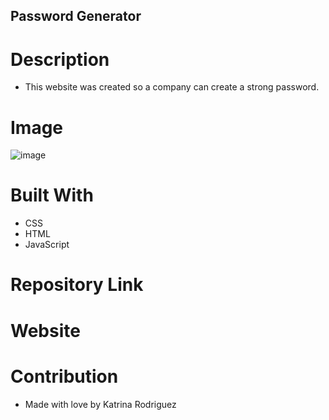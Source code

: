 ## Password Generator

# Description
* This website was created so a company can create a strong password.

# Image
![image](https://user-images.githubusercontent.com/88009884/136723800-d73008a2-be25-44ff-85ec-41f89dd606e2.png)

# Built With
* CSS
* HTML
* JavaScript

# Repository Link

# Website

# Contribution
* Made with love by Katrina Rodriguez
